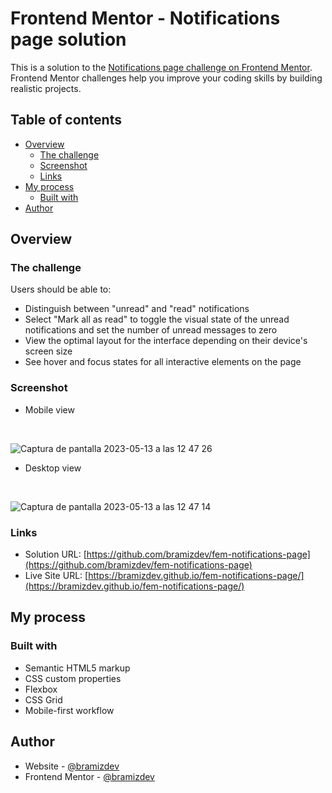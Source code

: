 # Frontend Mentor - Notifications page solution

This is a solution to the [Notifications page challenge on Frontend Mentor](https://www.frontendmentor.io/challenges/notifications-page-DqK5QAmKbC). Frontend Mentor challenges help you improve your coding skills by building realistic projects.

## Table of contents

- [Overview](#overview)
  - [The challenge](#the-challenge)
  - [Screenshot](#screenshot)
  - [Links](#links)
- [My process](#my-process)
  - [Built with](#built-with)
- [Author](#author)

## Overview

### The challenge

Users should be able to:

- Distinguish between "unread" and "read" notifications
- Select "Mark all as read" to toggle the visual state of the unread notifications and set the number of unread messages to zero
- View the optimal layout for the interface depending on their device's screen size
- See hover and focus states for all interactive elements on the page

### Screenshot

- Mobile view

<br>

![Captura de pantalla 2023-05-13 a las 12 47 26](https://github.com/bramizdev/fem-notifications-page/assets/112894363/b35a25f8-b625-4fbc-bc7f-945d2d82466f)

- Desktop view

<br>

![Captura de pantalla 2023-05-13 a las 12 47 14](https://github.com/bramizdev/fem-notifications-page/assets/112894363/d98572dd-517b-45a1-8721-38c2d254d7e8)


### Links

- Solution URL: [https://github.com/bramizdev/fem-notifications-page](https://github.com/bramizdev/fem-notifications-page)
- Live Site URL: [https://bramizdev.github.io/fem-notifications-page/](https://bramizdev.github.io/fem-notifications-page/)

## My process

### Built with

- Semantic HTML5 markup
- CSS custom properties
- Flexbox
- CSS Grid
- Mobile-first workflow

## Author

- Website - [@bramizdev](https://github.com/bramizdev)
- Frontend Mentor - [@bramizdev](https://www.frontendmentor.io/profile/bramizdev)
